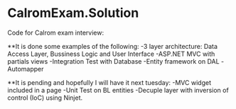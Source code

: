 CalromExam.Solution
===================

Code for Calrom exam interview:

**It is done some examples of the following:
-3 layer architecture: Data Access Layer, Bussiness Logic and User Interface
-ASP.NET MVC with partials views
-Integration Test with Database
-Entity framework on DAL
-Automapper


**It is pending and hopefully I will have it next tuesday:
-MVC widget included in a page
-Unit Test on BL entities
-Decuple layer with inversion of control (IoC) using Ninjet.



